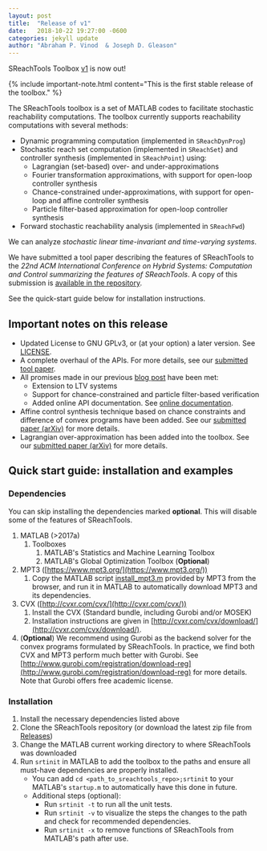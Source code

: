 ```yaml
---
layout: post
title:  "Release of v1"
date:   2018-10-22 19:27:00 -0600
categories: jekyll update
author: "Abraham P. Vinod  & Joseph D. Gleason"
---
```


SReachTools Toolbox [v1](https://github.com/unm-hscl/SReachTools/tree/v1.0.0) is
now out! 

{% include important-note.html content="This is the first stable release of the
toolbox." %}

The SReachTools toolbox is a set of MATLAB codes to facilitate stochastic
reachability computations. The toolbox currently supports reachability
computations with several methods:
* Dynamic programming computation (implemented in `SReachDynProg`)
* Stochastic reach set computation (implemented in `SReachSet`) and controller
  synthesis (implemented in `SReachPoint`) using:
    * Lagrangian (set-based) over- and under-approximations
    * Fourier transformation approximations, with support for open-loop
      controller synthesis
    * Chance-constrained under-approximations, with support for open-loop and
      affine controller synthesis
    * Particle filter-based approximation for open-loop controller synthesis
* Forward stochastic reachability analysis (implemented in `SReachFwd`)

We can analyze *stochastic linear time-invariant and time-varying systems*.

We have submitted a tool paper describing the features of SReachTools to the
*22nd ACM International Conference on Hybrid Systems: Computation and Control
summarizing the features of SReachTools*. A copy of this submission is
[available in the
repository](https://github.com/unm-hscl/SReachTools/raw/master/SReachTools.pdf).

See the quick-start guide below for installation instructions.

## Important notes on this release

- Updated License to GNU GPLv3, or (at your option) a later version.
  See [LICENSE](https://unm-hscl.github.io/SReachTools/license/).
- A complete overhaul of the APIs. For more details, see our [submitted tool
  paper](https://github.com/unm-hscl/SReachTools/raw/master/SReachTools.pdf).
- All promises made in our previous [blog post](./2018-05-31-release-of-v0x2.md)
  have been met:
    - Extension to LTV systems
    - Support for chance-constrained and particle filter-based verification
    - Added online API documentation. See [online documentation](https://unm-hscl.github.io/SReachTools/docs/index.html).
- Affine control synthesis technique based on chance constraints and difference
  of convex programs have been added. See our [submitted
  paper (arXiv)](https://hscl.unm.edu/affinecontrollersynthesis/) for more
  details.
- Lagrangian over-approximation has been added into the toolbox. See our
  [submitted paper (arXiv)](https://arxiv.org/pdf/1810.07118) for more details.

## Quick start guide: installation and examples

### Dependencies

You can skip installing the dependencies marked **optional**.
This will disable some of the features of SReachTools.

1. MATLAB (>2017a)
    1. Toolboxes
        1. MATLAB's Statistics and Machine Learning Toolbox
        1. MATLAB's Global Optimization Toolbox (**Optional**)
1. MPT3 ([https://www.mpt3.org/](https://www.mpt3.org/))
    1. Copy the MATLAB script [install_mpt3.m](https://www.mpt3.org/Main/Installation?action=download&upname=install_mpt3.m) provided by MPT3 from the browser, and run it in MATLAB to automatically download MPT3 and its dependencies.
1. CVX ([http://cvxr.com/cvx/](http://cvxr.com/cvx/))
    1. Install the CVX (Standard bundle, including Gurobi and/or MOSEK)
    1. Installation instructions are given in [http://cvxr.com/cvx/download/](http://cvxr.com/cvx/download/).
1. (**Optional**) We recommend using Gurobi as the backend solver for the convex programs
   formulated by SReachTools. In practice, we find both CVX and MPT3 perform
   much better with Gurobi. See
   [http://www.gurobi.com/registration/download-reg](http://www.gurobi.com/registration/download-reg)
   for more details. Note that Gurobi offers free academic license.

### Installation

1. Install the necessary dependencies listed above
1. Clone the SReachTools repository (or download the latest zip file from
   [Releases](https://github.com/unm-hscl/SReachTools/releases))
1. Change the MATLAB current working directory to where SReachTools was
   downloaded
1. Run `srtinit` in MATLAB to add the toolbox to the paths and ensure all
   must-have dependencies are properly installed.
   - You can add `cd <path_to_sreachtools_repo>;srtinit` to your MATLAB's
     `startup.m` to automatically have this done in future.
   - Additional steps (optional):
       - Run `srtinit -t` to run all the unit tests.
       - Run `srtinit -v` to visualize the steps the changes to the path and
         check for recommended dependencies.  
       - Run `srtinit -x` to remove functions of SReachTools from MATLAB's path
         after use.  
